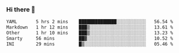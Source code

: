 ### Hi there 👋

<!--
**urzz/urzz** is a ✨ _special_ ✨ repository because its `README.md` (this file) appears on your GitHub profile.

Here are some ideas to get you started:

- 🔭 I’m currently working on ...
- 🌱 I’m currently learning ...
- 👯 I’m looking to collaborate on ...
- 🤔 I’m looking for help with ...
- 💬 Ask me about ...
- 📫 How to reach me: ...
- 😄 Pronouns: ...
- ⚡ Fun fact: ...
-->

<!--START_SECTION:waka-->

```txt
YAML       5 hrs 2 mins    ██████████████░░░░░░░░░░░   56.54 %
Markdown   1 hr 12 mins    ███▒░░░░░░░░░░░░░░░░░░░░░   13.61 %
Other      1 hr 10 mins    ███▒░░░░░░░░░░░░░░░░░░░░░   13.23 %
Smarty     56 mins         ██▓░░░░░░░░░░░░░░░░░░░░░░   10.52 %
INI        29 mins         █▒░░░░░░░░░░░░░░░░░░░░░░░   05.46 %
```

<!--END_SECTION:waka-->
